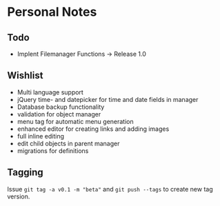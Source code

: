 # Personal Notes

## Todo

* Implent Filemanager Functions -> Release 1.0

## Wishlist

* Multi language support
* jQuery time- and datepicker for time and date fields in manager
* Database backup functionality
* validation for object manager
* menu tag for automatic menu generation
* enhanced editor for creating links and adding images
* full inline editing
* edit child objects in parent manager
* migrations for definitions

## Tagging

Issue `git tag -a v0.1 -m "beta"` and `git push --tags` to create new tag version.